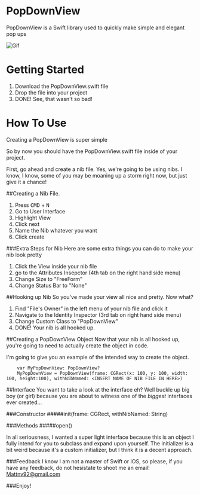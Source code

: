 # PopDownView
PopDownView is a Swift library used to quickly make simple and elegant pop ups

![Gif](http://zippy.gfycat.com/IllinformedDimBumblebee.gif)

# Getting Started
1. Download the PopDownView.swift file
2. Drop the file into your project
3. DONE! See, that wasn't so bad!


# How To Use

Creating a PopDownView is super simple

So by now you should have the PopDownView.swift file inside of your project.

First, go ahead and create a nib file. 
Yes, we're going to be using nibs. I know, I know, some of you may be moaning up a storm right now, but just give it a chance!

##Creating a Nib File.

1. Press <kbd>CMD</kbd> + <kbd>N</kbd>
2. Go to User Interface
3. Highlight View
4. Click next
5. Name the Nib whatever you want
6. Click create


###Extra Steps for Nib
Here are some extra things you can do to make your nib look pretty

1. Click the View inside your nib file
2. go to the Attributes Insepctor (4th tab on the right hand side menu)
3. Change Size to "FreeForm"
4. Change Status Bar to "None"

##Hooking up Nib
So you've made your view all nice and pretty. Now what?

1. Find "File's Owner" in the left menu of your nib file and click it
2. Navigate to the Identity Inspector (3rd tab on right hand side menu)
3. Change Custom Class to "PopDownView"
4. DONE! Your nib is all hooked up.

##Creating a PopDownView Object
Now that your nib is all hooked up, you're going to need to actually create the object in code.

I'm going to give you an example of the intended way to create the object. 

```
    var MyPopDownView: PopDownView?
    MyPopDownView = PopDownView(frame: CGRect(x: 100, y: 100, width: 100, height:100), withNibNamed: <INSERT NAME OF NIB FILE IN HERE>)
```

##Interface
You want to take a look at the interface eh? Well buckle up big boy (or girl) because you are about to witness one of the *biggest* interfaces ever created...

###Constructor
#####init(frame: CGRect, withNibNamed: String)

###Methods
#####open()


In all seriousness, I wanted a super light interface because this is an object I fully intend for you to subclass and expand upon yourself. The initializer is a bit weird because it's a custom initializer, but I think it is a decent approach.  


###Feedback
I know I am not a master of Swift or IOS, so please, if you have any feedback, do not hesistate to shoot me an email! Mattnv92@gmail.com


###Enjoy!

